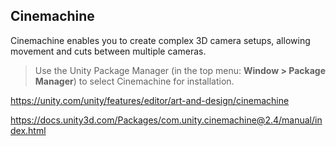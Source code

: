## Cinemachine
Cinemachine enables you to create complex 3D camera setups, allowing movement and cuts between multiple cameras.

> Use the Unity Package Manager (in the top menu: **Window > Package Manager**) to select Cinemachine for installation.



https://unity.com/unity/features/editor/art-and-design/cinemachine

https://docs.unity3d.com/Packages/com.unity.cinemachine@2.4/manual/index.html
